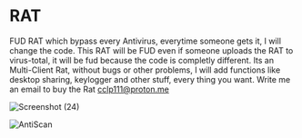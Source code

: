 # RAT
FUD RAT which bypass every Antivirus, everytime someone gets it, I will change the code.
This RAT will be FUD even if someone uploads the RAT to virus-total, it will be fud because the code is completly different.
Its an Multi-Client Rat, without bugs or other problems, I will add functions like desktop sharing, keylogger and other stuff, every thing you want.
Write me an email to buy the Rat cclp111@proton.me

![Screenshot (24)](https://user-images.githubusercontent.com/124306950/216447173-57695351-5a6a-41aa-994b-1275204a8a08.png)

![AntiScan](https://user-images.githubusercontent.com/124306950/216447196-d4f33f74-4c04-4cae-a489-5cc71134ed74.png)

